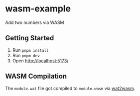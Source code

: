 # wasm-example

Add two numbers via WASM

## Getting Started

1. Run `pnpm install`
2. Run `pnpm dev`
3. Open <http://localhost:5173/>

## WASM Compilation

The `module.wat` file got compiled to `module.wasm` via [wat2wasm](https://github.com/WebAssembly/wabt).
